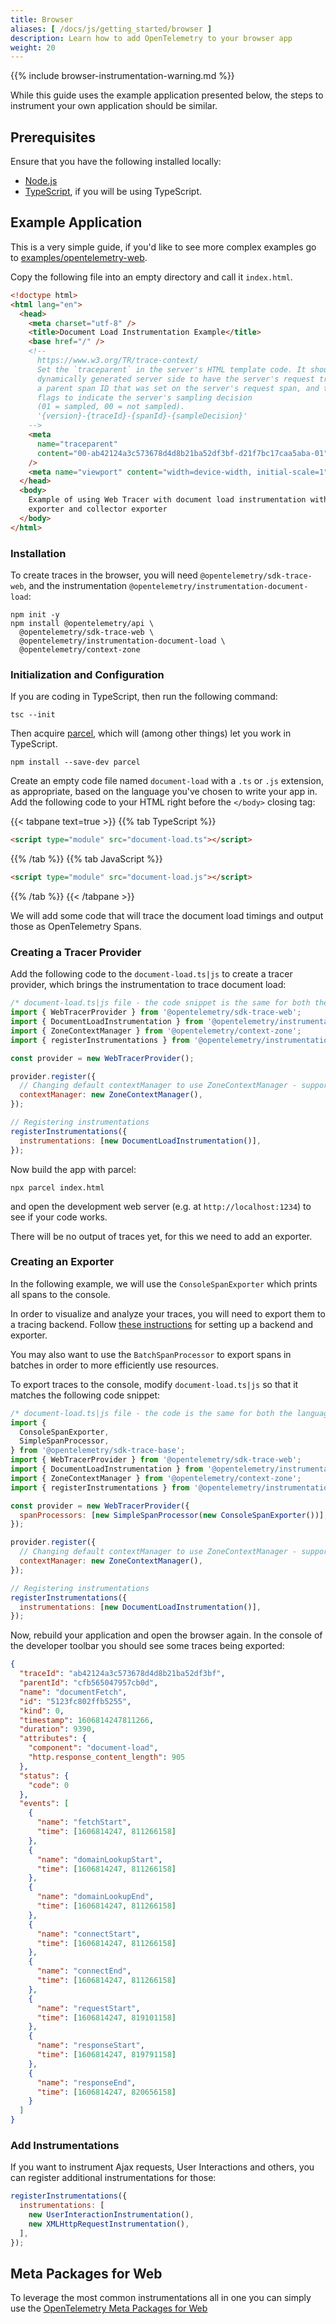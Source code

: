 ```yaml
---
title: Browser
aliases: [ /docs/js/getting_started/browser ]
description: Learn how to add OpenTelemetry to your browser app
weight: 20
---
```


{{% include browser-instrumentation-warning.md %}}

While this guide uses the example application presented below, the steps to
instrument your own application should be similar.

## Prerequisites

Ensure that you have the following installed locally:

- [Node.js](https://nodejs.org/en/download/)
- [TypeScript](https://www.typescriptlang.org/download), if you will be using
  TypeScript.

## Example Application

This is a very simple guide, if you'd like to see more complex examples go to
[examples/opentelemetry-web](https://github.com/open-telemetry/opentelemetry-js/tree/main/examples/opentelemetry-web).

Copy the following file into an empty directory and call it `index.html`.

```html
<!doctype html>
<html lang="en">
  <head>
    <meta charset="utf-8" />
    <title>Document Load Instrumentation Example</title>
    <base href="/" />
    <!--
      https://www.w3.org/TR/trace-context/
      Set the `traceparent` in the server's HTML template code. It should be
      dynamically generated server side to have the server's request trace ID,
      a parent span ID that was set on the server's request span, and the trace
      flags to indicate the server's sampling decision
      (01 = sampled, 00 = not sampled).
      '{version}-{traceId}-{spanId}-{sampleDecision}'
    -->
    <meta
      name="traceparent"
      content="00-ab42124a3c573678d4d8b21ba52df3bf-d21f7bc17caa5aba-01"
    />
    <meta name="viewport" content="width=device-width, initial-scale=1" />
  </head>
  <body>
    Example of using Web Tracer with document load instrumentation with console
    exporter and collector exporter
  </body>
</html>
```

### Installation

To create traces in the browser, you will need `@opentelemetry/sdk-trace-web`,
and the instrumentation `@opentelemetry/instrumentation-document-load`:

```shell
npm init -y
npm install @opentelemetry/api \
  @opentelemetry/sdk-trace-web \
  @opentelemetry/instrumentation-document-load \
  @opentelemetry/context-zone
```

### Initialization and Configuration

If you are coding in TypeScript, then run the following command:

```shell
tsc --init
```

Then acquire [parcel](https://parceljs.org/), which will (among other things)
let you work in TypeScript.

```shell
npm install --save-dev parcel
```

Create an empty code file named `document-load` with a `.ts` or `.js` extension,
as appropriate, based on the language you've chosen to write your app in. Add
the following code to your HTML right before the `</body>` closing tag:

{{< tabpane text=true >}} {{% tab TypeScript %}}

```html
<script type="module" src="document-load.ts"></script>
```

{{% /tab %}} {{% tab JavaScript %}}

```html
<script type="module" src="document-load.js"></script>
```

{{% /tab %}} {{< /tabpane >}}

We will add some code that will trace the document load timings and output those
as OpenTelemetry Spans.

### Creating a Tracer Provider

Add the following code to the `document-load.ts|js` to create a tracer provider,
which brings the instrumentation to trace document load:

```js
/* document-load.ts|js file - the code snippet is the same for both the languages */
import { WebTracerProvider } from '@opentelemetry/sdk-trace-web';
import { DocumentLoadInstrumentation } from '@opentelemetry/instrumentation-document-load';
import { ZoneContextManager } from '@opentelemetry/context-zone';
import { registerInstrumentations } from '@opentelemetry/instrumentation';

const provider = new WebTracerProvider();

provider.register({
  // Changing default contextManager to use ZoneContextManager - supports asynchronous operations - optional
  contextManager: new ZoneContextManager(),
});

// Registering instrumentations
registerInstrumentations({
  instrumentations: [new DocumentLoadInstrumentation()],
});
```

Now build the app with parcel:

```shell
npx parcel index.html
```

and open the development web server (e.g. at `http://localhost:1234`) to see if
your code works.

There will be no output of traces yet, for this we need to add an exporter.

### Creating an Exporter

In the following example, we will use the `ConsoleSpanExporter` which prints all
spans to the console.

In order to visualize and analyze your traces, you will need to export them to a
tracing backend. Follow [these instructions](../../exporters) for setting up a
backend and exporter.

You may also want to use the `BatchSpanProcessor` to export spans in batches in
order to more efficiently use resources.

To export traces to the console, modify `document-load.ts|js` so that it matches
the following code snippet:

```js
/* document-load.ts|js file - the code is the same for both the languages */
import {
  ConsoleSpanExporter,
  SimpleSpanProcessor,
} from '@opentelemetry/sdk-trace-base';
import { WebTracerProvider } from '@opentelemetry/sdk-trace-web';
import { DocumentLoadInstrumentation } from '@opentelemetry/instrumentation-document-load';
import { ZoneContextManager } from '@opentelemetry/context-zone';
import { registerInstrumentations } from '@opentelemetry/instrumentation';

const provider = new WebTracerProvider({
  spanProcessors: [new SimpleSpanProcessor(new ConsoleSpanExporter())],
});

provider.register({
  // Changing default contextManager to use ZoneContextManager - supports asynchronous operations - optional
  contextManager: new ZoneContextManager(),
});

// Registering instrumentations
registerInstrumentations({
  instrumentations: [new DocumentLoadInstrumentation()],
});
```

Now, rebuild your application and open the browser again. In the console of the
developer toolbar you should see some traces being exported:

```json
{
  "traceId": "ab42124a3c573678d4d8b21ba52df3bf",
  "parentId": "cfb565047957cb0d",
  "name": "documentFetch",
  "id": "5123fc802ffb5255",
  "kind": 0,
  "timestamp": 1606814247811266,
  "duration": 9390,
  "attributes": {
    "component": "document-load",
    "http.response_content_length": 905
  },
  "status": {
    "code": 0
  },
  "events": [
    {
      "name": "fetchStart",
      "time": [1606814247, 811266158]
    },
    {
      "name": "domainLookupStart",
      "time": [1606814247, 811266158]
    },
    {
      "name": "domainLookupEnd",
      "time": [1606814247, 811266158]
    },
    {
      "name": "connectStart",
      "time": [1606814247, 811266158]
    },
    {
      "name": "connectEnd",
      "time": [1606814247, 811266158]
    },
    {
      "name": "requestStart",
      "time": [1606814247, 819101158]
    },
    {
      "name": "responseStart",
      "time": [1606814247, 819791158]
    },
    {
      "name": "responseEnd",
      "time": [1606814247, 820656158]
    }
  ]
}
```

### Add Instrumentations

If you want to instrument Ajax requests, User Interactions and others, you can
register additional instrumentations for those:

```javascript
registerInstrumentations({
  instrumentations: [
    new UserInteractionInstrumentation(),
    new XMLHttpRequestInstrumentation(),
  ],
});
```

## Meta Packages for Web

To leverage the most common instrumentations all in one you can simply use the
[OpenTelemetry Meta Packages for Web](https://www.npmjs.com/package/@opentelemetry/auto-instrumentations-web)

